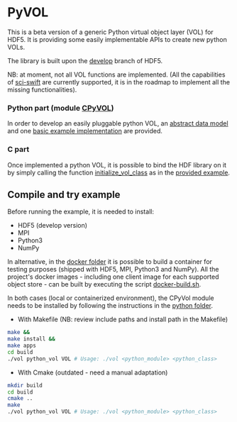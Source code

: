 # PyVOL

This is a beta version of a generic Python virtual object layer (VOL) for HDF5. It is providing some easily implementable APIs to create new python VOLs.

The library is built upon the [develop](https://bitbucket.hdfgroup.org/projects/HDFFV/repos/hdf5/browse?at=refs%2Fheads%2Fdevelop) branch of HDF5.

NB: at moment, not all VOL functions are implemented. (All the capabilities of [sci-swift](https://github.com/valiantljk/sci-swift) are currently supported, it is in the roadmap to implement all the missing functionalities).

### Python part (module [CPyVOL](https://github.com/pierlauro/PyVOL/tree/master/src/python))
In order to develop an easily pluggable python VOL, an [abstract data model](https://github.com/pierlauro/PyVOL/tree/master/src/python/CPyVOL/__init__.py) and one [basic example implementation](https://github.com/pierlauro/PyVOL/tree/master/examples/python_vol/__init__.py) are provided.


### C part
Once implemented a python VOL, it is possible to bind the HDF library on it by simply calling the function [initialize_vol_class](https://github.com/pierlauro/PyVOL/blob/19cb12a7f663f2dd726acdf20daeb383250ff486/src/c/VOL.c#L177) as in the [provided example](https://github.com/pierlauro/PyVOL/blob/19cb12a7f663f2dd726acdf20daeb383250ff486/examples/vol.c#L10).

## Compile and try example

Before running the example, it is needed to install:
- HDF5 (develop version)
- MPI
- Python3
- NumPy

In alternative, in the [docker folder](https://github.com/pierlauro/PyVOL/blob/master/docker) it is possible to build a container for testing purposes (shipped with HDF5, MPI, Python3 and NumPy). All the project's docker images - including one client image for each supported object store - can be built by executing the script [docker-build.sh](https://github.com/pierlauro/PyVOL/blob/master/docker-build.sh).

In both cases (local or containerized environment), the CPyVol module needs to be installed by following the instructions in the [python folder](https://github.com/pierlauro/PyVOL/blob/master/src/python).

- With Makefile (NB: review include paths and install path in the Makefile)
```bash
make &&
make install &&
make apps
cd build
./vol python_vol VOL # Usage: ./vol <python_module> <python_class>
```

- With Cmake (outdated - need a manual adaptation)
```bash
mkdir build
cd build
cmake ..
make
./vol python_vol VOL # Usage: ./vol <python_module> <python_class>
```
